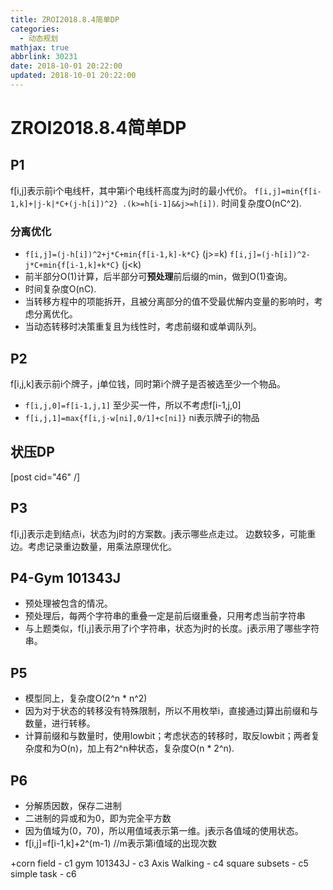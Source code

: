 ```yaml
---
title: ZROI2018.8.4简单DP
categories:
  - 动态规划
mathjax: true
abbrlink: 30231
date: 2018-10-01 20:22:00
updated: 2018-10-01 20:22:00
---
```

# ZROI2018.8.4简单DP

## P1
f[i,j]表示前i个电线杆，其中第i个电线杆高度为j时的最小代价。
`f[i,j]=min{f[i-1,k]+|j-k|*C+(j-h[i])^2} .(k>=h[i-1]&&j>=h[i])`.<!--more-->
时间复杂度O(nC^2).

### 分离优化
- `f[i,j]=(j-h[i])^2+j*C+min{f[i-1,k]-k*C}` (j>=k)
`f[i,j]=(j-h[i])^2-j*C+min{f[i-1,k]+k*C}` (j<k)
- 前半部分O(1)计算，后半部分可**预处理**前后缀的min，做到O(1)查询。
- 时间复杂度O(nC).
- 当转移方程中的项能拆开，且被分离部分的值不受最优解内变量的影响时，考虑分离优化。
- 当动态转移时决策重复且为线性时，考虑前缀和或单调队列。

## P2
f[i,j,k]表示前i个牌子，j单位钱，同时第i个牌子是否被选至少一个物品。
- `f[i,j,0]=f[i-1,j,1]`  至少买一件，所以不考虑f[i-1,j,0]
- `f[i,j,1]=max{f[i,j-w[ni],0/1]+c[ni]}`  ni表示牌子i的物品

## 状压DP
[post cid="46" /]

## P3
f[i,j]表示走到结点i，状态为j时的方案数。j表示哪些点走过。
边数较多，可能重边。考虑记录重边数量，用乘法原理优化。

## P4-Gym 101343J
- 预处理被包含的情况。
- 预处理后，每两个字符串的重叠一定是前后缀重叠，只用考虑当前字符串
- 与上题类似，f[i,j]表示用了i个字符串，状态为j时的长度。j表示用了哪些字符串。

## P5
- 模型同上，复杂度O(2^n * n^2)
- 因为对于状态的转移没有特殊限制，所以不用枚举i，直接通过j算出前缀和与数量，进行转移。
- 计算前缀和与数量时，使用lowbit；考虑状态的转移时，取反lowbit；两者复杂度和为O(n)，加上有2^n种状态，复杂度O(n * 2^n).

## P6
- 分解质因数，保存二进制
- 二进制的异或和为0，即为完全平方数
- 因为值域为(0，70)，所以用值域表示第一维。j表示各值域的使用状态。
- f[i,j]=f[i-1,k]+2^(m-1) //m表示第i值域的出现次数

+corn field - c1
gym 101343J - c3
Axis Walking - c4
square subsets - c5
simple task - c6

